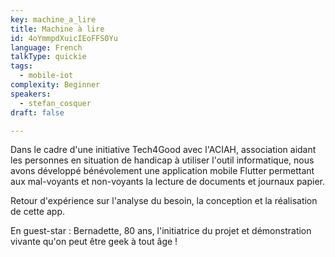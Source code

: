 ```yaml
---
key: machine_a_lire
title: Machine à lire
id: 4oYmmpdXuicIEoFFS0Yu
language: French
talkType: quickie
tags:
  - mobile-iot
complexity: Beginner
speakers:
  - stefan_cosquer
draft: false

---
```


Dans le cadre d'une initiative Tech4Good avec l'ACIAH, association aidant les personnes en situation de handicap à utiliser l'outil informatique, nous avons développé bénévolement une application mobile Flutter permettant aux mal-voyants et non-voyants la lecture de documents et journaux papier.

Retour d'expérience sur l'analyse du besoin, la conception et la réalisation de cette app.

En guest-star : Bernadette, 80 ans, l'initiatrice du projet et démonstration vivante qu'on peut être geek à tout âge !
